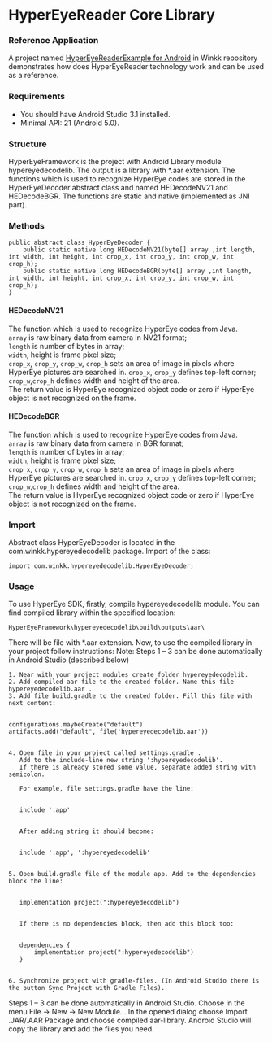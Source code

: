 HyperEyeReader Core Library
===
### Reference Application

A project named  [HyperEyeReaderExample for Android](https://github.com/Winkk/HyperEyeReaderExample-Android) in Winkk repository demonstrates how does HyperEyeReader technology work and can be used as a reference. 

### Requirements 
* You should have Android Studio 3.1 installed.
* Minimal API: 21 (Android 5.0).

### Structure
HyperEyeFramework is the project with Android Library module hypereyedecodelib. The output is a library with *.aar extension.
The functions which is used to recognize HyperEye codes are stored in the HyperEyeDecoder abstract class and named HEDecodeNV21 and HEDecodeBGR.
The functions are static and native (implemented as JNI part).

### Methods

```
public abstract class HyperEyeDecoder {
    public static native long HEDecodeNV21(byte[] array ,int length, int width, int height, int crop_x, int crop_y, int crop_w, int crop_h);
    public static native long HEDecodeBGR(byte[] array ,int length, int width, int height, int crop_x, int crop_y, int crop_w, int crop_h);
}
```

#### HEDecodeNV21

The function which is used to recognize HyperEye codes from Java.  
	`array` is raw binary data from camera in NV21 format;  
	`length` is number of bytes in array;  
	`width`, height is frame pixel size;  
	`crop_x`, `crop_y`, `crop_w`, `crop_h` sets an area of image in pixels where HyperEye pictures are searched in. `crop_x`, `crop_y` defines top-left corner; `crop_w`,`crop_h` defines width and height of the area.  
	The return value is HyperEye recognized object code or zero if HyperEye object is not recognized on the frame.  

#### HEDecodeBGR

The function which is used to recognize HyperEye codes from Java.  
	`array` is raw binary data from camera in BGR format;  
	`length` is number of bytes in array;  
	`width`, height is frame pixel size;  
	`crop_x`, `crop_y`, `crop_w`, `crop_h` sets an area of image in pixels where HyperEye pictures are searched in. `crop_x`, `crop_y` defines top-left corner; `crop_w`,`crop_h` defines width and height of the area.  
	The return value is HyperEye recognized object code or zero if HyperEye object is not recognized on the frame.  
	
### Import

Abstract class HyperEyeDecoder is located in the com.winkk.hypereyedecodelib package.
Import of the class:

```
import com.winkk.hypereyedecodelib.HyperEyeDecoder;
```

### Usage

To use HyperEye SDK, firstly, compile hypereyedecodelib module.
You can find compiled library within the specified location:
```
HyperEyeFramework\hypereyedecodelib\build\outputs\aar\
```
There will be file with *.aar extension.
Now, to use the compiled library in your project follow instructions:
Note: Steps 1 – 3 can be done automatically in Android Studio (described below)  

    1. Near with your project modules create folder hypereyedecodelib.
    2. Add compiled aar-file to the created folder. Name this file hypereyedecodelib.aar .
    3. Add file build.gradle to the created folder. Fill this file with next content:
	
	
	configurations.maybeCreate("default")
    artifacts.add("default", file('hypereyedecodelib.aar'))
	
	
	4. Open file in your project called settings.gradle .
	   Add to the include-line new string ':hypereyedecodelib'.
	   If there is already stored some value, separate added string with semicolon.
	   
	   For example, file settings.gradle have the line:
	   
	   
	   include ':app'
	   
	   
	   After adding string it should become:
	   
	   
	   include ':app', ':hypereyedecodelib'
	   
	   
    5. Open build.gradle file of the module app. Add to the dependencies block the line:
	   
	   
	   implementation project(":hypereyedecodelib")
	   
	   
       If there is no dependencies block, then add this block too:
	   
	   
	   dependencies {
           implementation project(":hypereyedecodelib")
	   }
	   
	   
    6. Synchronize project with gradle-files. (In Android Studio there is the button Sync Project with Gradle Files).
   
Steps 1 – 3 can be done automatically in Android Studio.
Choose in the menu File -> New -> New Module…
In the opened dialog choose Import .JAR/.AAR Package and choose compiled aar-library.
Android Studio will copy the library and add the files you need.
